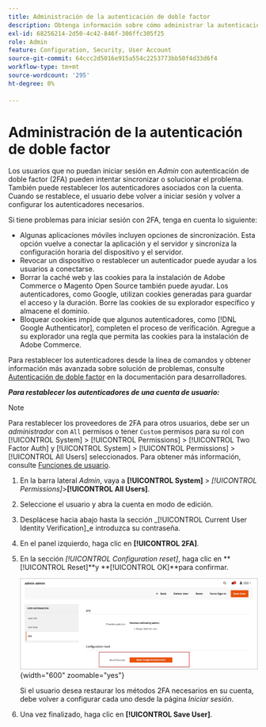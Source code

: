 ```yaml
---
title: Administración de la autenticación de doble factor
description: Obtenga información sobre cómo administrar la autenticación de doble factor y restablecer los autenticadores para los usuarios administradores.
exl-id: 68256214-2d50-4c42-846f-306ffc305f25
role: Admin
feature: Configuration, Security, User Account
source-git-commit: 64ccc2d5016e915a554c2253773bb50f4d33d6f4
workflow-type: tm+mt
source-wordcount: '295'
ht-degree: 0%

---
```


# Administración de la autenticación de doble factor

Los usuarios que no puedan iniciar sesión en _Admin_ con autenticación de doble factor (2FA) pueden intentar sincronizar o solucionar el problema. También puede restablecer los autenticadores asociados con la cuenta. Cuando se restablece, el usuario debe volver a iniciar sesión y volver a configurar los autenticadores necesarios.

Si tiene problemas para iniciar sesión con 2FA, tenga en cuenta lo siguiente:

- Algunas aplicaciones móviles incluyen opciones de sincronización. Esta opción vuelve a conectar la aplicación y el servidor y sincroniza la configuración horaria del dispositivo y el servidor.
- Revocar un dispositivo o restablecer un autenticador puede ayudar a los usuarios a conectarse.
- Borrar la caché web y las cookies para la instalación de Adobe Commerce o Magento Open Source también puede ayudar. Los autenticadores, como Google, utilizan cookies generadas para guardar el acceso y la duración. Borre las cookies de su explorador específico y almacene el dominio.
- Bloquear cookies impide que algunos autenticadores, como [!DNL Google Authenticator], completen el proceso de verificación. Agregue a su explorador una regla que permita las cookies para la instalación de Adobe Commerce.

Para restablecer los autenticadores desde la línea de comandos y obtener información más avanzada sobre solución de problemas, consulte [Autenticación de doble factor](https://developer.adobe.com/commerce/testing/functional-testing-framework/two-factor-authentication/) en la documentación para desarrolladores.

**_Para restablecer los autenticadores de una cuenta de usuario:_**

>[!NOTE]
>
>Para restablecer los proveedores de 2FA para otros usuarios, debe ser un _administrador_ con `All` permisos o tener `Custom` permisos para su rol con [!UICONTROL System] > [!UICONTROL Permissions] > [!UICONTROL Two Factor Auth] y [!UICONTROL System] > [!UICONTROL Permissions] > [!UICONTROL All Users] seleccionados. Para obtener más información, consulte [Funciones de usuario](permissions-user-roles.md).

1. En la barra lateral _Admin_, vaya a **[!UICONTROL System]** > _[!UICONTROL Permissions]_>**[!UICONTROL All Users]**.

1. Seleccione el usuario y abra la cuenta en modo de edición.

1. Desplácese hacia abajo hasta la sección _[!UICONTROL Current User Identity Verification]_e introduzca su contraseña.

1. En el panel izquierdo, haga clic en **[!UICONTROL 2FA]**.

1. En la sección _[!UICONTROL Configuration reset]_, haga clic en **[!UICONTROL Reset]**y **[!UICONTROL OK]**para confirmar.

   ![Cuenta de usuario - habilitar 2FA](./assets/admin-2fa-config-reset-providers.png){width="600" zoomable="yes"}

   Si el usuario desea restaurar los métodos 2FA necesarios en su cuenta, debe volver a configurar cada uno desde la página _Iniciar sesión_.

1. Una vez finalizado, haga clic en **[!UICONTROL Save User]**.
